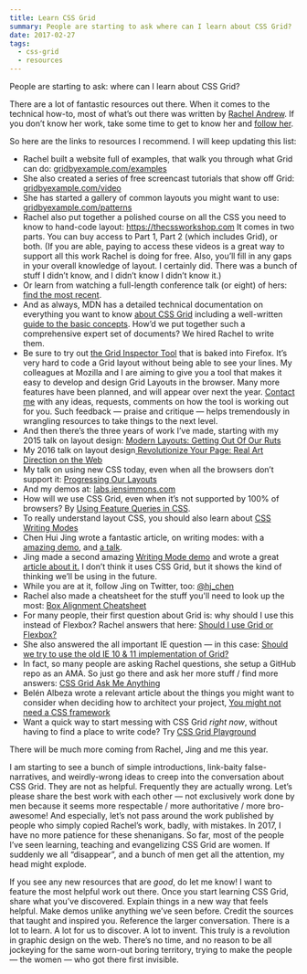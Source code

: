 ```yaml
---
title: Learn CSS Grid
summary: People are starting to ask where can I learn about CSS Grid?
date: 2017-02-27
tags:
  - css-grid
  - resources
---
```


People are starting to ask: where can I learn about CSS Grid?

There are a lot of fantastic resources out there. When it comes to the technical how-to, most of what’s out there was written by <a href="https://rachelandrew.co.uk">Rachel Andrew</a>.  If you don’t know her work, take some time to get to know her and <a href="https://twitter.com/rachelandrew">follow her</a>.

So here are the links to resources I recommend. I will keep updating this list:
<ul>
<li>Rachel built a website full of examples, that walk you through what Grid can do: <a href="http://gridbyexample.com/examples/"> gridbyexample.com/examples</a></li>
<li>She also created a series of free screencast tutorials that show off Grid: <a href="http://gridbyexample.com/video/">gridbyexample.com/video</a></li>
<li>She has started a gallery of common layouts you might want to use: <a href="http://gridbyexample.com/patterns/">gridbyexample.com/patterns</a></li>
<li>Rachel also put together a polished course on all the CSS you need to know to hand-code layout: <a href="https://thecssworkshop.com">https://thecssworkshop.com</a> It comes in two parts. You can buy access to Part 1, Part 2 (which includes Grid), or both. (If you are able, paying to access these videos is a great way to support all this work Rachel is doing for free. Also, you’ll fill in any gaps in your overall knowledge of layout. I certainly did. There was a bunch of stuff I didn’t know, and I didn’t know I didn’t know it.)</li>
<li>Or learn from watching a full-length conference talk (or eight) of hers: <a href="https://www.google.com/#q=rachel+andrew&tbm=vid&*">find the most recent</a>.</li>
<li>And as always, MDN has a detailed technical documentation on everything you want to know <a href="https://developer.mozilla.org/en-US/docs/Web/CSS/CSS_Grid_Layout">about CSS Grid</a> including a well-written <a href="https://developer.mozilla.org/en-US/docs/Web/CSS/CSS_Grid_Layout/Basic_Concepts_of_Grid_Layout">guide to the basic concepts</a>. How’d we put together such a comprehensive expert set of documents? We hired Rachel to write them.</li>
<li>Be sure to try out <a href="https://developer.mozilla.org/en-US/docs/Tools/Page_Inspector/How_to/Examine_grid_layouts">the Grid Inspector Tool</a> that is baked into Firefox. It’s very hard to code a Grid layout without being able to see your lines. My colleagues at Mozilla and I are aiming to give you a tool that makes it easy to develop and design Grid Layouts in the browser. Many more features have been planned, and will appear over next the year. <a href="/contact">Contact me</a> with any ideas, requests, comments on how the tool is working out for you. Such feedback — praise and critique — helps tremendously in wrangling resources to take things to the next level.</li>
<li>And then there’s the three years of work I’ve made, starting with my 2015 talk on layout design: <a href="http://jensimmons.com/presentation/modern-layouts-getting-out-our-ruts"> Modern Layouts: Getting Out Of Our Ruts
 </a></li>
<li>My 2016 talk on layout design<a href="http://jensimmons.com/presentation/revolutionize-your-page-real-art-direction-web"> Revolutionize Your Page: Real Art Direction on the Web
 </a></li>
<li>My talk on using new CSS today, even when all the browsers don’t support it: <a href="http://jensimmons.com/presentation/progressing-our-layouts">Progressing Our Layouts</a></li>
<li>And my demos at: <a href="http://labs.jensimmons.com">labs.jensimmons.com</a></li>
<li>How will we use CSS Grid, even when it’s not supported by 100% of browsers? By <a href="https://hacks.mozilla.org/2016/08/using-feature-queries-in-css/">Using Feature Queries in CSS</a>.</li>
<li>To really understand layout CSS, you should also learn about <a href="https://24ways.org/2016/css-writing-modes/">CSS Writing Modes</a></li>
<li>Chen Hui Jing wrote a fantastic article, on writing modes: <a href="https://www.chenhuijing.com/blog/chinese-web-typography/"></a> with a <a href="https://www.chenhuijing.com/zh-type/">amazing demo</a>, and <a href="https://youtu.be/tTV60oAk6Cs?t=1m52s">a talk</a>.</li>
<li>Jing made a second amazing <a href="http://penang-hokkien.gitlab.io">Writing Mode demo</a> and wrote a great <a href="https://www.chenhuijing.com/blog/the-one-about-home/#=_">article about it.</a> I don’t think it uses CSS Grid, but it shows the kind of thinking we’ll be using in the future.</li>
<li>While you are at it, follow Jing on Twitter, too: <a href="https://twitter.com/hj_chen">@hj_chen</a></li>
<li>Rachel also made a cheatsheet for the stuff you'll need to look up the most: <a href="https://rachelandrew.co.uk/css/cheatsheets/box-alignment">Box Alignment Cheatsheet</a></li>
<li>For many people, their first question about Grid is: why should I use this instead of Flexbox? Rachel answers that here: <a href="https://rachelandrew.co.uk/archives/2016/03/30/should-i-use-grid-or-flexbox/">Should I use Grid or Flexbox?</a></li>
<li>She also answered the all important IE question — in this case: <a href="https://rachelandrew.co.uk/archives/2016/11/26/should-i-try-to-use-the-ie-implementation-of-css-grid-layout/">Should we try to use the old IE 10 & 11 implementation of Grid?</a></li>
<li>In fact, so many people are asking Rachel questions, she setup a GitHub repo as an AMA. So just go there and ask her more stuff / find more answers: <a href="https://github.com/rachelandrew/cssgrid-ama">CSS Grid Ask Me Anything</a></li>
<li>Belén Albeza wrote a relevant article about the things you might want to consider when deciding how to architect your project, <a href="https://hacks.mozilla.org/2016/04/you-might-not-need-a-css-framework/">You might not need a CSS framework</a></li>
<li>Want a quick way to start messing with CSS Grid <em>right now</em>, without having to find a place to write code? Try <a href="https://www.cssgridplayground.com">CSS Grid Playground</a></li>
</ul>

There will be much more coming from Rachel, Jing and me this year.

I am starting to see a bunch of simple introductions, link-baity false-narratives, and weirdly-wrong ideas to creep into the conversation about CSS Grid. They are not as helpful. Frequently they are actually wrong. Let’s please share the best work with each other — not exclusively work done by men because it seems more respectable / more authoritative / more bro-awesome! And especially, let’s not pass around the work published by people who simply copied Rachel’s work, badly, with mistakes. In 2017, I have no more patience for these shenanigans. So far, most of the people I’ve seen learning, teaching and evangelizing CSS Grid are women. If suddenly we all “disappear”, and a bunch of men get all the attention, my head might explode. 

If you see any new resources that are <em>good</em>, do let me know! I want to feature the most helpful work out there. Once you start learning CSS Grid, share what you’ve discovered. Explain things in a new way that feels helpful. Make demos unlike anything we’ve seen before. Credit the sources that taught and inspired you. Reference the larger conversation. There is a lot to learn. A lot for us to discover. A lot to invent. This truly is a revolution in graphic design on the web. There’s no time, and no reason to be all jockeying for the same worn-out boring territory, trying to make the people — the women — who got there first invisible. 
